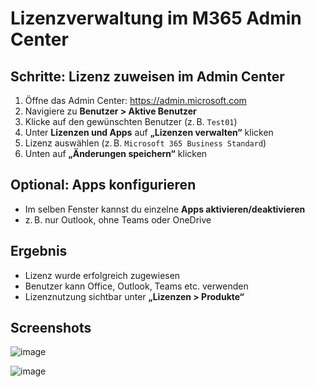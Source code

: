 # Lizenzverwaltung im M365 Admin Center

## Schritte: Lizenz zuweisen im Admin Center

1. Öffne das Admin Center: https://admin.microsoft.com  
2. Navigiere zu **Benutzer > Aktive Benutzer**
3. Klicke auf den gewünschten Benutzer (z. B. `Test01`)
4. Unter **Lizenzen und Apps** auf **„Lizenzen verwalten“** klicken
5. Lizenz auswählen (z. B. `Microsoft 365 Business Standard`)
6. Unten auf **„Änderungen speichern“** klicken

## Optional: Apps konfigurieren

- Im selben Fenster kannst du einzelne **Apps aktivieren/deaktivieren**
- z. B. nur Outlook, ohne Teams oder OneDrive

## Ergebnis

- Lizenz wurde erfolgreich zugewiesen
- Benutzer kann Office, Outlook, Teams etc. verwenden
- Lizenznutzung sichtbar unter **„Lizenzen > Produkte“**

## Screenshots

![image](https://github.com/user-attachments/assets/d9edc470-7755-4b4e-aa6f-b48d8af9829e)

![image](https://github.com/user-attachments/assets/398237b1-aaee-489d-a5c7-d21434e92f5e)
